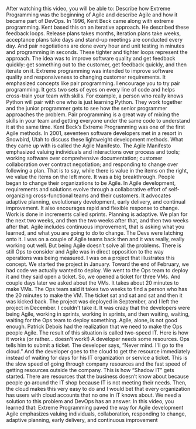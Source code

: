 After watching this video, you will be able to: Describe how Extreme Programming
was the beginning of Agile and describe Agile and how it became part of DevOps.
In 1996, Kent Beck came along with extreme programming. Kent based this on an
iterative approach.  He described these feedback loops. Release plans takes
months, iteration plans take weeks, acceptance plans take days and stand-up
meetings are conducted every day. And pair negotiations are done every hour and
unit testing in minutes and programming in seconds. These tighter and tighter
loops represent the approach. The idea was to improve software quality and get
feedback quickly: get something out to the customer, get feedback quickly, and
then iterate on it. Extreme programming was intended to improve software quality
and responsiveness to changing customer requirements.  It emphasized concepts
like pair programming. I encourage you to try pair programming. It gets two sets
of eyes on every line of code and helps cross-train your team with skills.  For
example, a person who really knows Python will pair with one who is just
learning Python.  They work together and the junior programmer gets to see how
the senior programmer approaches the problem. Pair programming is a great way of
mixing the skills in your team and getting everyone under the same code to
understand it at the same time.  Kent Beck’s Extreme Programming was one of the
first Agile methods.  In 2001, seventeen software developers met in a resort in
Snowbird, Utah to discuss these lightweight development methods. What they came
up with is called the Agile Manifesto. The Agile Manifesto emphasized valuing
individuals and interactions over process and tools; working software over
comprehensive documentation; customer collaboration over contract negotiation;
and responding to change over following a plan. That is to say, while there is
value in the items on the right, we value the items on the left more. It was a
big breakthrough.  People began to change their organizations to be Agile.  In
Agile development, requirements and solutions evolve through a collaborative
effort of self-organizing cross-functional teams and their customers.  It
advocates adaptive planning, evolutionary development, early delivery, and
continual improvement. It also encourages rapid and flexible response to change.
Work is done in increments called sprints.  Planning is adaptive. We plan for
the next two weeks, and then the two weeks after that, and then two weeks after
that. Agile includes continuous improvement, that is asking what you learned,
and what you are going to do to change.  The Devs were latching onto it. I was
on a couple of Agile teams back then and it was really, really working out well.
But being Agile doesn’t solve all the problems.  There is still Ops to consider
and Agile was in direct opposition to the way operations was being measured. I
was on a project that illustrates this concept.  We started the project in
January. Toward the end of February, we had code we actually wanted to deploy.
We went to the Ops team to deploy it and they said open a ticket. So, we opened
a ticket for three VMs. And couple days later we asked about the VMs. It takes
about 20 minutes to make VMs.  The Ops team said it takes two weeks to find a
person who has the 20 minutes to make the VM.  The ticket sat and sat and sat
and then it was kicked back.  The project was deployed in September, and I left
the project in December.  I couldn't take it. It was crazy that the developers
were being Agile, working in sprints, working in sprints, and then waiting,
waiting, waiting for the Ops team to deploy something. Agile, alone, is not good
enough.  Patrick Debois had the realization that we need to make the Ops people
Agile.  The result of this situation is called two-speed IT.  Here is how it
works (or rather... doesn't work!) A developer needs some resources.  Ops tells
him to submit a ticket. The developer says, “Never mind. I'll go to the cloud.”
And the developer goes to the cloud to get the resource immediately instead of
waiting for days for his IT organization or service a ticket.  This is the slow
speed of going through company resources and the fast speed of getting resources
outside the company. This is how “Shadow IT” gets started.  There are resources
that the business doesn’t know about because people go around the IT shop
because IT is not meeting their needs. Then, the cloud makes this very easy to
do and I would bet that every organization has users with cloud accounts that no
one in IT knows about.  We need a solution to this problem and DevOps has an
answer.  In this video, you learned that: Extreme Programming paved the way for
Agile development Agile emphasizes valuing individuals, collaboration,
responding to change, adaptive planning, early delivery, and continuous
improvement